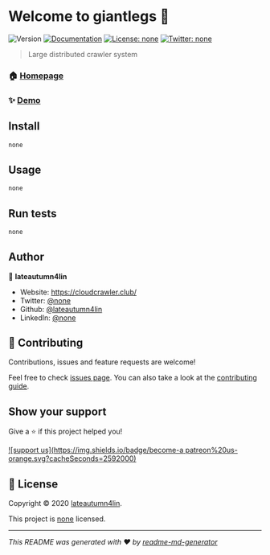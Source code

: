 # Welcome to giantlegs 👋
![Version](https://img.shields.io/badge/version-0.0.0-blue.svg?cacheSeconds=2592000)
[![Documentation](https://img.shields.io/badge/documentation-yes-brightgreen.svg)](none)
[![License: none](https://img.shields.io/badge/License-none-yellow.svg)](none)
[![Twitter: none](https://img.shields.io/twitter/follow/none.svg?style=social)](https://twitter.com/none)

> Large distributed crawler system

### 🏠 [Homepage](none)

### ✨ [Demo](none)

## Install

```sh
none
```

## Usage

```sh
none
```

## Run tests

```sh
none
```

## Author

👤 **lateautumn4lin**

* Website: https://cloudcrawler.club/
* Twitter: [@none](https://twitter.com/none)
* Github: [@lateautumn4lin](https://github.com/lateautumn4lin)
* LinkedIn: [@none](https://linkedin.com/in/none)

## 🤝 Contributing

Contributions, issues and feature requests are welcome!

Feel free to check [issues page](https://github.com/lateautumn4lin/giantlegs/issues). You can also take a look at the [contributing guide](https://github.com/lateautumn4lin/giantlegs/graphs/contributors).

## Show your support

Give a ⭐️ if this project helped you!

[![support us](https://img.shields.io/badge/become-a patreon%20us-orange.svg?cacheSeconds=2592000)](https://www.patreon.com/none)


## 📝 License

Copyright © 2020 [lateautumn4lin](https://github.com/lateautumn4lin).

This project is [none](none) licensed.

***
_This README was generated with ❤️ by [readme-md-generator](https://github.com/kefranabg/readme-md-generator)_